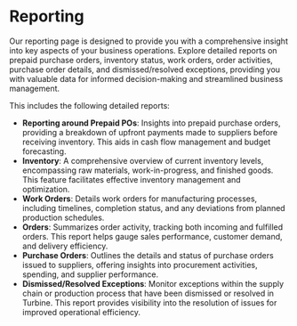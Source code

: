 # Reporting 

Our reporting page is designed to provide you with a comprehensive insight into key aspects of your business operations. 
Explore detailed reports on prepaid purchase orders, inventory status, work orders, order activities, purchase order details, and dismissed/resolved exceptions, providing you with valuable data for informed decision-making and streamlined business management.

This includes the following detailed reports:

* **Reporting around Prepaid POs**: Insights into prepaid purchase orders, providing a breakdown of upfront payments made to suppliers before receiving inventory. This aids in cash flow management and budget forecasting.
* **Inventory**: A comprehensive overview of current inventory levels, encompassing raw materials, work-in-progress, and finished goods. This feature facilitates effective inventory management and optimization.
* **Work Orders**: Details work orders for manufacturing processes, including timelines, completion status, and any deviations from planned production schedules.
* **Orders**: Summarizes order activity, tracking both incoming and fulfilled orders. This report helps gauge sales performance, customer demand, and delivery efficiency.
* **Purchase Orders**: Outlines the details and status of purchase orders issued to suppliers, offering insights into procurement activities, spending, and supplier performance.
* **Dismissed/Resolved Exceptions**: Monitor exceptions within the supply chain or production process that have been dismissed or resolved in Turbine. This report provides visibility into the resolution of issues for improved operational efficiency.
